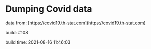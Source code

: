 Dumping Covid data
==================
                        
data from: [https://covid19.th-stat.com](https://covid19.th-stat.com)

build: #108

build time: 2021-08-16 11:46:03
